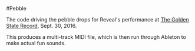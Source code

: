 #Pebble

The code driving the pebble drops for Reveal's performance at [The Golden State Record](https://www.goldenstaterecord.com/), Sept. 30, 2016.

This produces a multi-track MIDI file, which is then run through Ableton to make actual fun sounds.
